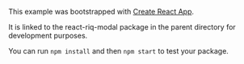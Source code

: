 This example was bootstrapped with [Create React App](https://github.com/facebook/create-react-app).

It is linked to the react-riq-modal package in the parent directory for development purposes.

You can run `npm install` and then `npm start` to test your package.
